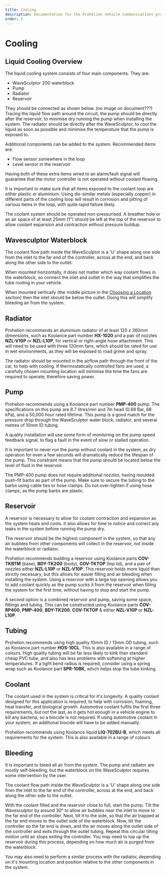 ```yaml
---
title: Cooling
description: Documentation for the Prohelion Vehicle Communications protocol
order: 5
---
```


# Cooling

## Liquid Cooling Overview

The liquid cooling system consists of four main components. They are:

*   WaveSculptor 200 waterblock
*   Pump
*   Radiator
*   Reservoir

They should be connected as shown below. (no image on document???) Tracing the liquid flow path around the circuit, the pump should be directly after the reservoir, to minimise dry running the pump when installing the system.  The radiator should be directly after the WaveSculptor, to cool the liquid as soon as possible and minimise the temperature that the pump is exposed to.

Additional components can be added to the system. Recommended items are:

*   Flow sensor somewhere in the loop
*   Level sensor in the reservoir

Having both of these extra items wired to an alarm/fault signal will guarantee that the motor controller is not operated without coolant flowing.

It is important to make sure that all items exposed to the coolant loop are either plastic or aluminium.  Using dis-similar metals (especially copper) in different parts of the cooling loop will result in corrosion and pitting of various items in the loop, with quite rapid failure likely.

The coolant system should be operated non-pressurised. A breather hole or an air space of at least 25mm (1”) should be left at the top of the reservoir to allow coolant expansion and contraction without pressure buildup.

## Wavesculptor Waterblock

The coolant flow path inside the WaveSculptor is a 'U' shape along one side from the inlet to the far end of the controller, across at the end, and back along the other side to the outlet.  

When mounted horizontally, it does not matter which way coolant flows in the waterblock, so connect the inlet and outlet in the way that simplifies the tube routing in your vehicle.

When mounted vertically (the middle picture in the [Choosing a Location](mounting) section) then the inlet should be below the outlet.  Doing this will simplify bleeding air from the system.

## Radiator

Prohelion recommends an aluminium radiator of at least 120 x 360mm dimensions, such as Koolance part number <strong>HX-1020</strong> and a pair of nozzles <strong>NZL-V10P</strong> or <strong>NZL-L10P</strong>, for vertical or right-angle hose attachment.  This will need to be used with three 120mm fans, which should be rated for use in wet environments, as they will be exposed to road grime and spray.

The radiator should be mounted in the airflow path through the front of the car, to help with cooling.  If thermostatically controlled fans are used, a carefully chosen mounting location will minimise the time the fans are required to operate, therefore saving power.

## Pump

Prohelion recommends using a Koolance part number <strong>PMP-400</strong> pump.  The specifications on this pump are 8.7 litres/min and 7m head (0.68 Bar, 68 kPa), and a 50,000 hour rated lifetime.  This pump is a good match for the pressure drop through the WaveSculptor water block, radiator, and several metres of 10mm ID tubing. 

A quality installation will use some form of monitoring on the pump speed feedback signal, to flag a fault in the event of slow or stalled operation.

It is important to never run the pump without coolant in the system, as dry operation for even a few seconds will dramatically reduce the lifespan of the pump.  This constraint means that the pump should be located below the level of fluid in the reservoir.

The PMP-400 pump does not require additional nozzles, having moulded push-fit barbs as part of the pump.  Make sure to secure the tubing to the barbs using cable ties or hose clamps.  Do not over-tighten if using hose clamps, as the pump barbs are plastic.

## Reservoir

A reservoir is necessary to allow for coolant contraction and expansion as the system heats and cools.  It also allows for time to notice and correct any leaks in the system before running the pump dry.  

The reservoir should be the highest component in the system, so that any air bubbles from other components will collect in the reservoir, not inside the waterblock or radiator.  

Prohelion recommends building a reservoir using Koolance parts <strong>COV-TKBTM</strong> (base), <strong>BDY-TK200</strong> (body), <strong>COV-TKTOP</strong> (top lid), and a pair of nozzles either <strong>NZL-L10P</strong> or <strong>NZL-V10P</strong>.  This reservoir holds more liquid than strictly necessary, but this allows for easier filling and air bleeding when installing the system.  Using a reservoir with a large top opening allows you to add coolant quickly as the pump sucks it from the reservoir when filling the system for the first time, without having to stop and start the pump.

A second option is a combined reservoir and pump, saving some space, fittings and tubing.  This can be constructed using Koolance parts <strong>COV-RP400</strong>, <strong>PMP-400</strong>, <strong>BDY-TK200</strong>, <strong>COV-TKTOP</strong> & either <strong>NZL-V10P</strong> or <strong>NZL-L10P</strong>.

## Tubing

Prohelion recommends using high quality 10mm ID / 13mm OD tubing, such as Koolance part number <strong>HOS-10CL</strong>.  This is also available in a range of colours.  High quality tubing will be far less likely to kink than standard cheap PVC tube, and also has less problems with softening at higher temperatures.  If a tight bend radius is required, consider using a spring wrap such as Koolance part <strong>SPR-10BK</strong>, which helps stop the tube kinking.

## Coolant

The coolant used in the system is critical for it's longevity.  A quality coolant designed for this application is required, to help with corrosion, foaming, heat transfer, and biological growth.  Automotive coolant fulfils the first three requirements, but not the last, as it gets hot enough in a vehicle engine to kill any bacteria, so a biocide is not required. If using automotive coolant in your system, an additional biocide will have to be added manually.

Prohelion recommends using Koolance liquid <strong>LIQ-702BU-B</strong>, which meets all requirements for the system.  This is also available in a range of colours

## Bleeding 

It is important to bleed all air from the system.  The pump and radiator are mostly self-bleeding, but the waterblock on the WaveSculptor requires some intervention by the user.

The coolant flow path inside the WaveSculptor is a 'U' shape along one side from the inlet to the far end of the controller, across at the end, and back along the other side to the outlet.

With the coolant filled and the reservoir close to full, start the pump.  Tilt the Wavesculptor by around 30° to allow air bubbles near the inlet to move to the far end of the controller.  Next, tilt it to the side, so that the air trapped at the far end moves to the outlet side of the waterblock.  Now, tilt the controller so the far end is down, and the air moves along the outlet side of the controller and exits through the outlet tubing.  Repeat this circular tilting motion until air stops exiting the controller.  You may need to top up the reservoir during this process, depending on how much air is purged from the waterblock.  

You may also need to perform a similar process with the radiator, depending on it's mounting location and position relative to the other components in the system.
